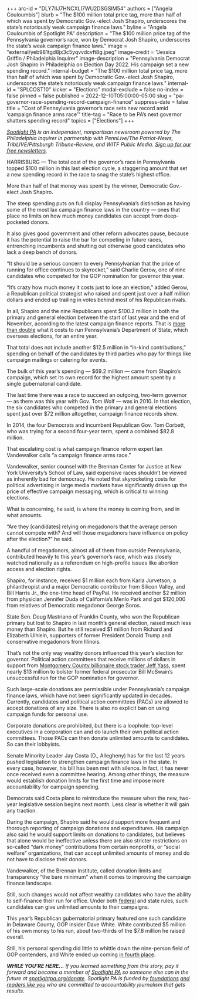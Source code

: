 +++
arc-id = "DLY7IIJ7HNCXLI7WU2DSGSIM54"
authors = ["Angela Couloumbis"]
blurb = "The $100 million total price tag, more than half of which was spent by Democratic Gov.-elect Josh Shapiro, underscores the state’s notoriously weak campaign finance laws."
byline = "Angela Couloumbis of Spotlight PA"
description = "The $100 million price tag of the Pennsylvania governor’s race, won by Democrat Josh Shapiro, underscores the state’s weak campaign finance laws."
image = "external/yeb981tgd8jx3c5yqvvdcvft8g.jpeg"
image-credit = "Jessica Griffin / Philadelphia Inquirer"
image-description = "Pennsylvania Democrat Josh Shapiro in Philadelphia on Election Day 2022. His campaign set a new spending record."
internal-budget = "The $100 million total price tag, more than half of which was spent by Democratic Gov.-elect Josh Shapiro, underscores the state’s notoriously weak campaign finance laws."
internal-id = "SPLCOST10"
kicker = "Elections"
modal-exclude = false
no-index = false
pinned = false
published = 2022-12-10T05:00:00-05:00
slug = "pa-governor-race-spending-record-campaign-finance"
suppress-date = false
title = "Cost of Pennsylvania governor’s race sets new record amid ‘campaign finance arms race’"
title-tag = "Race to be PA’s next governor shatters spending record"
topics = ["Elections"]
+++

<a href="https://www.spotlightpa.org/"><i>Spotlight PA</i></a><i> is an independent, nonpartisan newsroom powered by The Philadelphia Inquirer in partnership with PennLive/The Patriot-News, TribLIVE/Pittsburgh Tribune-Review, and WITF Public Media. </i><a href="https://www.spotlightpa.org/newsletters"><i>Sign up for our free newsletters</i></a><i>.</i>

HARRISBURG — The total cost of the governor’s race in Pennsylvania topped $100 million in this last election cycle, a staggering amount that set a new spending record in the race to snag the state’s highest office.

More than half of that money was spent by the winner, Democratic Gov.-elect Josh Shapiro.

The steep spending puts on full display Pennsylvania’s distinction as having some of the most lax campaign finance laws in the country — ones that place no limits on how much money candidates can accept from deep-pocketed donors.

It also gives good government and other reform advocates pause, because it has the potential to raise the bar for competing in future races, entrenching incumbents and shutting out otherwise good candidates who lack a deep bench of donors.

“It should be a serious concern to every Pennsylvanian that the price of running for office continues to skyrocket,” said Charlie Gerow, one of nine candidates who competed for the GOP nomination for governor this year.

“It’s crazy how much money it costs just to lose an election,” added Gerow, a Republican political strategist who raised and spent just over a half million dollars and ended up trailing in votes behind most of his Republican rivals.

<script src="https://www.spotlightpa.org/embed.js" async></script><div data-spl-embed-version="1" data-spl-src="https://www.spotlightpa.org/embeds/donate/?eyebrow_text=SUPPORT%20SPOTLIGHT%20PA&cta_text=YES%2C%20I%20WANT%20TO%20CONTRIBUTE&teaser_text=The%20future%20of%20Spotlight%20PA%20depends%20on%20your%20support.%20Make%20a%20tax-deductible%20gift%20now%20to%20ensure%20this%20vital%20journalism%20can%20continue%20in%202023.%20As%20a%20special%20bonus%2C%20%3Cb%3Eall%20gifts%20will%20be%20DOUBLED."></div>

In all, Shapiro and the nine Republicans spent $100.2 million in both the primary and general election between the start of last year and the end of November, according to the latest campaign finance reports. That is <a href="https://www.budget.pa.gov/Publications%20and%20Reports/CommonwealthBudget/Documents/2022-23%20Enacted%20Budget/2022-23%20Enacted%20Budget%20Line%20Item%20Appropriations.pdf">more than double</a> what it costs to run Pennsylvania’s Department of State, which oversees elections, for an entire year.

That total does not include another $12.5 million in “in-kind contributions,” spending on behalf of the candidates by third parties who pay for things like campaign mailings or catering for events.

The bulk of this year’s spending — $69.2 million — came from Shapiro’s campaign, which set its own record for the highest amount spent by a single gubernatorial candidate.

The last time there was a race to succeed an outgoing, two-term governor — as there was this year with Gov. Tom Wolf — was in 2010. In that election, the six candidates who competed in the primary and general elections spent just over $72 million altogether, campaign finance records show.

In 2014, the four Democrats and incumbent Republican Gov. Tom Corbett, who was trying for a second four-year term, spent a combined $82.8 million.

That escalating cost is what campaign finance reform expert Ian Vandewalker calls “a campaign finance arms race.”

Vandewalker, senior counsel with the Brennan Center for Justice at New York University’s School of Law, said expensive races shouldn’t be viewed as inherently bad for democracy. He noted that skyrocketing costs for political advertising in large media markets have significantly driven up the price of effective campaign messaging, which is critical to winning elections.

What is concerning, he said, is where the money is coming from, and in what amounts.

“Are they [candidates] relying on megadonors that the average person cannot compete with? And will those megadonors have influence on policy after the election?” he said.

<script src="https://www.spotlightpa.org/embed.js" async></script><div data-spl-embed-version="1" data-spl-src="https://www.spotlightpa.org/embeds/newsletter/"></div>

A handful of megadonors, almost all of them from outside Pennsylvania, contributed heavily to this year’s governor’s race, which was closely watched nationally as a referendum on high-profile issues like abortion access and election rights.

Shapiro, for instance, received $1 million each from Karla Jurvetson, a philanthropist and a major Democratic contributor from Silicon Valley, and Bill Harris Jr., the one-time head of PayPal. He received another $2 million from physician Jennifer Duda of California’s Menlo Park and got $120,000 from relatives of Democratic megadonor George Soros.

State Sen. Doug Mastriano of Franklin County, who won the Republican primary but lost to Shapiro in last month’s general election, raised much less money than Shapiro. But he still received $1 million from Richard and Elizabeth Uihlein, supporters of former President Donald Trump and conservative megadonors from Illinois.

That’s not the only way wealthy donors influenced this year’s election for governor. Political action committees that receive millions of dollars in support from <a href="https://www.spotlightpa.org/news/2022/05/pa-primary-2022-billionaire-donations-jeff-yass/">Montgomery County billionaire stock trader Jeff Yass,</a> spent nearly $13 million to bolster former federal prosecutor Bill McSwain’s unsuccessful run for the GOP nomination for governor.

Such large-scale donations are permissible under Pennsylvania’s campaign finance laws, which have not been significantly updated in decades. Currently, candidates and political action committees (PACs) are allowed to accept donations of any size. There is also no explicit ban on using campaign funds for personal use.

Corporate donations are prohibited, but there is a loophole: top-level executives in a corporation can and do launch their own political action committees. Those PACs can then donate unlimited amounts to candidates. So can their lobbyists.

Senate Minority Leader Jay Costa (D., Allegheny) has for the last 12 years pushed legislation to strengthen campaign finance laws in the state. In every case, however, his bill has been met with silence. In fact, it has never once received even a committee hearing. Among other things, the measure would establish donation limits for the first time and impose more accountability for campaign spending.

Democrats said Costa plans to reintroduce the measure when the new, two-year legislative session begins next month. Less clear is whether it will gain any traction.

During the campaign, Shapiro said he would support more frequent and thorough reporting of campaign donations and expenditures. His campaign also said he would support limits on donations to candidates, but believes that alone would be ineffective unless there are also stricter restrictions on so-called “dark money” contributions from certain nonprofits, or “social welfare” organizations, that can accept unlimited amounts of money and do not have to disclose their donors.

Vandewalker, of the Brennan Institute, called donation limits and transparency “the bare minimum” when it comes to improving the campaign finance landscape.

Still, such changes would not affect wealthy candidates who have the ability to self-finance their run for office. Under both <a href="https://www.fec.gov/help-candidates-and-committees/candidate-taking-receipts/using-personal-funds-candidate/#:~:text=of%20the%20candidate-,Using%20the%20personal%20funds%20of%20the%20candidate,must%2C%20however%2C%20be%20reported.">federal</a> and state rules, such candidates can give unlimited amounts to their campaigns.

This year’s Republican gubernatorial primary featured one such candidate in Delaware County, GOP insider Dave White. White contributed $5 million of his own money to his run, about two-thirds of the $7.8 million he raised overall.

Still, his personal spending did little to whittle down the nine-person field of GOP contenders, and White ended up coming <a href="https://web.archive.org/20221107164808/https://www.electionreturns.pa.gov/Home/SummaryResults?ElectionID=94&ElectionType=P&IsActive=0">in fourth place</a>.

<i><b>WHILE YOU’RE HERE...</b></i><i> If you learned something from this story, pay it forward and become a member of </i><a href="https://www.spotlightpa.org/"><i>Spotlight PA</i></a><i> so someone else can in the future at </i><a href="https://www.spotlightpa.org/donate"><i>spotlightpa.org/donate</i></a><i>. Spotlight PA is funded by</i><a href="https://www.spotlightpa.org/support"><i> foundations</i></a><i> </i><a href="https://www.spotlightpa.org/support"><i>and readers like you</i></a><i> who are committed to accountability journalism that gets results.</i>
